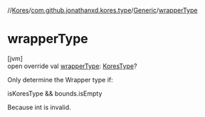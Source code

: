 //[Kores](../../../index.md)/[com.github.jonathanxd.kores.type](../index.md)/[Generic](index.md)/[wrapperType](wrapper-type.md)

# wrapperType

[jvm]\
open override val [wrapperType](wrapper-type.md): [KoresType](../-kores-type/index.md)?

Only determine the Wrapper type if:

isKoresType && bounds.isEmpty

Because int<T> is invalid.
